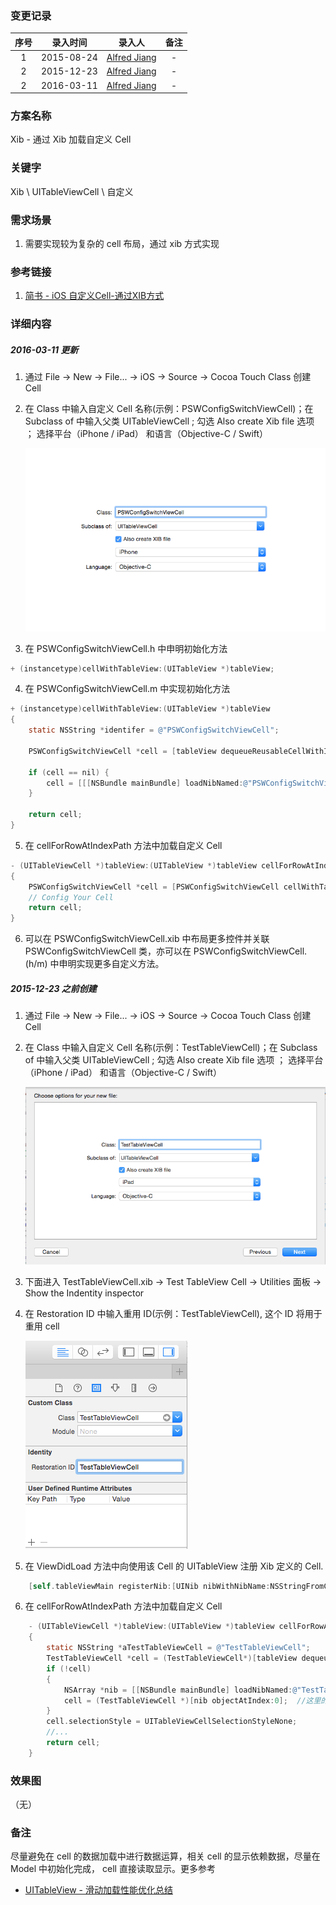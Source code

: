 ### 变更记录

| 序号 | 录入时间 | 录入人 | 备注 |
|:--------:|:--------:|:--------:|:--------:|
| 1 | 2015-08-24 | [Alfred Jiang](https://github.com/viktyz) | - |
| 2 | 2015-12-23 | [Alfred Jiang](https://github.com/viktyz) | - |
| 2 | 2016-03-11 | [Alfred Jiang](https://github.com/viktyz) | - |

### 方案名称

Xib - 通过 Xib 加载自定义 Cell

### 关键字

Xib \ UITableViewCell \ 自定义

### 需求场景

1. 需要实现较为复杂的 cell 布局，通过 xib 方式实现

### 参考链接
1. [简书 - iOS 自定义Cell-通过XIB方式](http://www.jianshu.com/p/8c6c54eaffb3)

### 详细内容

##### 2016-03-11 更新

1. 通过 File -> New -> File... -> iOS -> Source -> Cocoa Touch Class 创建 Cell
2. 在 Class 中输入自定义 Cell 名称(示例：PSWConfigSwitchViewCell)；在 Subclass of 中输入父类 UITableViewCell ; 勾选 Also create Xib file 选项 ； 选择平台（iPhone / iPad） 和语言（Objective-C / Swift）

    ![image3](Images/Image_00123_00003.png)
3. 在 PSWConfigSwitchViewCell.h 中申明初始化方法

```objective-c
+ (instancetype)cellWithTableView:(UITableView *)tableView;
```
4. 在 PSWConfigSwitchViewCell.m 中实现初始化方法

```objective-c
+ (instancetype)cellWithTableView:(UITableView *)tableView
{
    static NSString *identifer = @"PSWConfigSwitchViewCell";
    
    PSWConfigSwitchViewCell *cell = [tableView dequeueReusableCellWithIdentifier:identifer];
    
    if (cell == nil) {
        cell = [[[NSBundle mainBundle] loadNibNamed:@"PSWConfigSwitchViewCell" owner:nil options:nil] firstObject];
    }
    
    return cell;
}
```
5. 在 cellForRowAtIndexPath 方法中加载自定义 Cell

```objective-c
- (UITableViewCell *)tableView:(UITableView *)tableView cellForRowAtIndexPath:(NSIndexPath *)indexPath
{
    PSWConfigSwitchViewCell *cell = [PSWConfigSwitchViewCell cellWithTableView:tableView];
    // Config Your Cell
    return cell;
}
```
6. 可以在 PSWConfigSwitchViewCell.xib 中布局更多控件并关联 PSWConfigSwitchViewCell 类，亦可以在 PSWConfigSwitchViewCell.(h/m) 中申明实现更多自定义方法。

##### 2015-12-23 之前创建

1. 通过 File -> New -> File... -> iOS -> Source -> Cocoa Touch Class 创建 Cell
2. 在 Class 中输入自定义 Cell 名称(示例：TestTableViewCell)；在 Subclass of 中输入父类 UITableViewCell ; 勾选 Also create Xib file 选项 ； 选择平台（iPhone / iPad） 和语言（Objective-C / Swift）

    ![image1](Images/Image_00123_00001.png)
3. 下面进入 TestTableViewCell.xib -> Test TableView Cell -> Utilities 面板 -> Show the Indentity inspector
4. 在 Restoration ID 中输入重用 ID(示例：TestTableViewCell), 这个 ID 将用于重用 cell
    
    ![image2](Images/Image_00123_00002.png)
5. 在 ViewDidLoad 方法中向使用该 Cell 的 UITableView 注册 Xib 定义的 Cell.

```objective-c
    [self.tableViewMain registerNib:[UINib nibWithNibName:NSStringFromClass([TestTableViewCell class]) bundle:nil] forCellReuseIdentifier:@"TestTableViewCell"];
```
6. 在 cellForRowAtIndexPath 方法中加载自定义 Cell

```objective-c
    - (UITableViewCell *)tableView:(UITableView *)tableView cellForRowAtIndexPath:(NSIndexPath *)indexPath
    {
        static NSString *aTestTableViewCell = @"TestTableViewCell";
        TestTableViewCell *cell = (TestTableViewCell*)[tableView dequeueReusableCellWithIdentifier:aTestTableViewCell];
        if (!cell)
        {
            NSArray *nib = [[NSBundle mainBundle] loadNibNamed:@"TestTableViewCell" owner:[TestTableViewCell class] options:nil];
            cell = (TestTableViewCell *)[nib objectAtIndex:0];  //这里的 0 表示 xib 中第 1 个View，也就是 Test TableView Cell
        }
        cell.selectionStyle = UITableViewCellSelectionStyleNone;
        //...
        return cell;
    }
```

### 效果图
（无）

### 备注

尽量避免在 cell 的数据加载中进行数据运算，相关 cell 的显示依赖数据，尽量在 Model 中初始化完成， cell 直接读取显示。更多参考

* [UITableView - 滑动加载性能优化总结](Note_00122_20151223.md)
